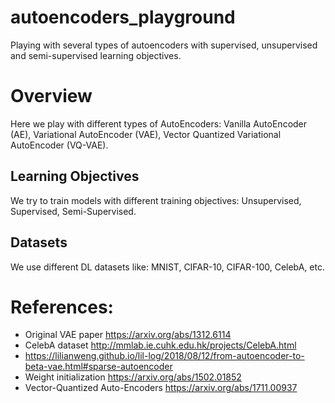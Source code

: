 # autoencoders_playground
Playing with several types of autoencoders with supervised, unsupervised and semi-supervised learning objectives.

# Overview
Here we play with different types of AutoEncoders: Vanilla AutoEncoder (AE), Variational AutoEncoder (VAE), 
Vector Quantized Variational AutoEncoder (VQ-VAE).

## Learning Objectives
We try to train models with different training objectives: Unsupervised, Supervised, Semi-Supervised.

## Datasets
We use different DL datasets like: MNIST, CIFAR-10, CIFAR-100, CelebA, etc.

# References:
- Original VAE paper https://arxiv.org/abs/1312.6114
- CelebA dataset http://mmlab.ie.cuhk.edu.hk/projects/CelebA.html
- https://lilianweng.github.io/lil-log/2018/08/12/from-autoencoder-to-beta-vae.html#sparse-autoencoder
- Weight initialization https://arxiv.org/abs/1502.01852
- Vector-Quantized Auto-Encoders https://arxiv.org/abs/1711.00937
